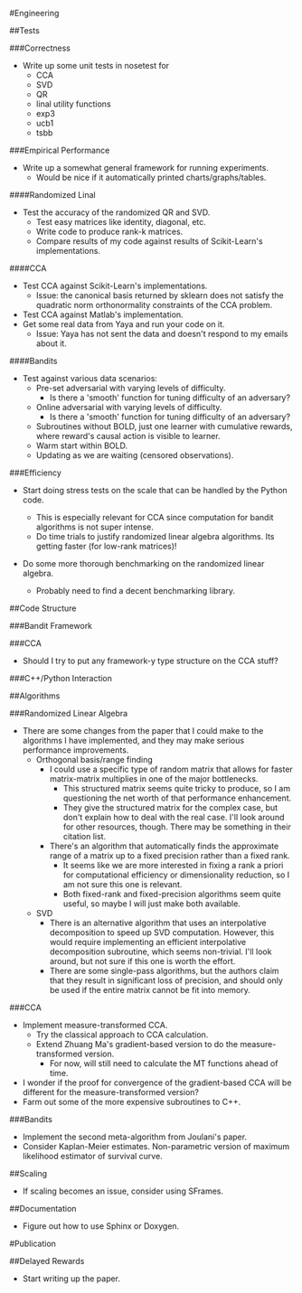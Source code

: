 #Engineering

##Tests

###Correctness
* Write up some unit tests in nosetest for
    * CCA
    * SVD
    * QR
    * linal utility functions
    * exp3
    * ucb1
    * tsbb

###Empirical Performance
* Write up a somewhat general framework for running experiments.
    * Would be nice if it automatically printed charts/graphs/tables.

####Randomized Linal
* Test the accuracy of the randomized QR and SVD.
    * Test easy matrices like identity, diagonal, etc.
    * Write code to produce rank-k matrices.
    * Compare results of my code against results of Scikit-Learn's implementations.

####CCA
* Test CCA against Scikit-Learn's implementations.
    * Issue: the canonical basis returned by sklearn does not satisfy the quadratic norm orthonormality constraints of the CCA problem.
* Test CCA against Matlab's implementation.
* Get some real data from Yaya and run your code on it.
    * Issue: Yaya has not sent the data and doesn't respond to my emails about it.

####Bandits
* Test against various data scenarios:
    * Pre-set adversarial with varying levels of difficulty. 
        * Is there a 'smooth' function for tuning difficulty of an adversary?
    * Online adversarial with varying levels of difficulty.
        * Is there a 'smooth' function for tuning difficulty of an adversary?
    * Subroutines without BOLD, just one learner with cumulative rewards, where reward's causal action is visible to learner.
    * Warm start within BOLD.
    * Updating as we are waiting (censored observations).

###Efficiency
* Start doing stress tests on the scale that can be handled by the Python code.
    * This is especially relevant for CCA since computation for bandit algorithms is not super intense.
    * Do time trials to justify randomized linear algebra algorithms. Its getting faster (for low-rank matrices)!

* Do some more thorough benchmarking on the randomized linear algebra.
    * Probably need to find a decent benchmarking library.

##Code Structure

###Bandit Framework

###CCA
* Should I try to put any framework-y type structure on the CCA stuff?

###C++/Python Interaction

##Algorithms

###Randomized Linear Algebra
* There are some changes from the paper that I could make to the algorithms I have implemented, and they may make serious performance improvements.
    * Orthogonal basis/range finding
        * I could use a specific type of random matrix that allows for faster matrix-matrix multiplies in one of the major bottlenecks.
            * This structured matrix seems quite tricky to produce, so I am questioning the net worth of that performance enhancement.
            * They give the structured matrix for the complex case, but don't explain how to deal with the real case. I'll look around for other resources, though. There may be something in their citation list.
        * There's an algorithm that automatically finds the approximate range of a matrix up to a fixed precision rather than a fixed rank.
            * It seems like we are more interested in fixing a rank a priori for computational efficiency or dimensionality reduction, so I am not sure this one is relevant.
            * Both fixed-rank and fixed-precision algorithms seem quite useful, so maybe I will just make both available.
    * SVD
        * There is an alternative algorithm that uses an interpolative decomposition to speed up SVD computation. However, this would require implementing an efficient interpolative decomposition subroutine, which seems non-trivial. I'll look around, but not sure if this one is worth the effort.
        * There are some single-pass algorithms, but the authors claim that they result in significant loss of precision, and should only be used if the entire matrix cannot be fit into memory.

###CCA
* Implement measure-transformed CCA.
    * Try the classical approach to CCA calculation.
    * Extend Zhuang Ma's gradient-based version to do the measure-transformed version.
        * For now, will still need to calculate the MT functions ahead of time.
* I wonder if the proof for convergence of the gradient-based CCA will be different for the measure-transformed version?
* Farm out some of the more expensive subroutines to C++.

###Bandits
* Implement the second meta-algorithm from Joulani's paper.
* Consider Kaplan-Meier estimates. Non-parametric version of maximum likelihood estimator of survival curve.

##Scaling
* If scaling becomes an issue, consider using SFrames.

##Documentation
* Figure out how to use Sphinx or Doxygen.

#Publication

##Delayed Rewards
* Start writing up the paper.
